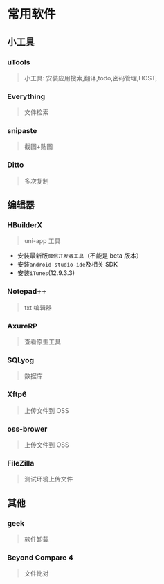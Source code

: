 # 常用软件

## 小工具

### uTools

> 小工具: 安装应用搜索,翻译,todo,密码管理,HOST,

### Everything

> 文件检索

### snipaste

> 截图+贴图

### Ditto

> 多次复制

## 编辑器

### HBuilderX

> uni-app 工具

- 安装最新版`微信开发者工具`（不能是 beta 版本）
- 安装`android-studio-ide`及相关 SDK
- 安装`iTunes`(12.9.3.3)

### Notepad++

> txt 编辑器

### AxureRP

> 查看原型工具

### SQLyog

> 数据库

### Xftp6

> 上传文件到 OSS

### oss-brower

> 上传文件到 OSS

### FileZilla

> 测试环境上传文件

## 其他

### geek

> 软件卸载

### Beyond Compare 4

> 文件比对
